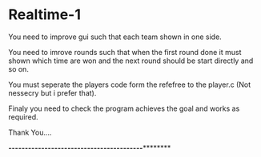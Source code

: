 # Realtime-1

You need to improve gui such that each team shown in one side.

You need to imrove rounds such that when the first round done it must shown which time are won and the next round should be start directly and so on.

You must seperate the players code form the refefree to the player.c (Not nessecry but i prefer that).

Finaly you need to check the program achieves the goal and works as required.

Thank You....

**********************-----------------------------------------******************************